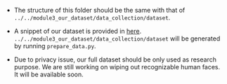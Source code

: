 * The structure of this folder should be the same with that of `../../module3_our_dataset/data_collection/dataset`. 

* A snippet of our dataset is provided in [here](../../module3_our_dataset/data_collection/data). `../../module3_our_dataset/data_collection/dataset` will be generated by running `prepare_data.py`. 

* Due to privacy issue, our full dataset should be only used as research purpose. We are still working on wiping out recognizable human faces. It will be available soon.  
